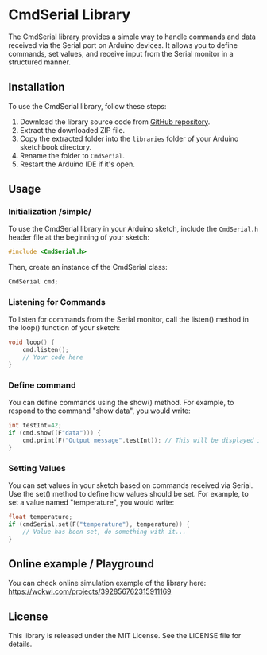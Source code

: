 # CmdSerial Library

The CmdSerial library provides a simple way to handle commands and data received via the Serial port on Arduino devices.
It allows you to define commands, set values, and receive input from the Serial monitor in a structured manner.

## Installation

To use the CmdSerial library, follow these steps:

1. Download the library source code from [GitHub repository](https://github.com/example/cmd-serial).
2. Extract the downloaded ZIP file.
3. Copy the extracted folder into the `libraries` folder of your Arduino sketchbook directory.
4. Rename the folder to `CmdSerial`.
5. Restart the Arduino IDE if it's open.

## Usage

### Initialization /simple/

To use the CmdSerial library in your Arduino sketch, include the `CmdSerial.h` header file at the beginning of your
sketch:

```cpp
#include <CmdSerial.h>
```

Then, create an instance of the CmdSerial class:

```cpp
CmdSerial cmd;
```

### Listening for Commands

To listen for commands from the Serial monitor, call the listen() method in the loop() function of your sketch:

```cpp
void loop() {
    cmd.listen();
    // Your code here
} 
```

### Define command

You can define commands using the show() method. For example, to respond to the command "show data", you would write:

```cpp
int testInt=42;
if (cmd.show((F"data"))) {
    cmd.print(F("Output message",testInt)); // This will be displayed in Serial monitor.
}
```

### Setting Values

You can set values in your sketch based on commands received via Serial. Use the set() method to define how values
should be set. For example, to set a value named "temperature", you would write:

```cpp
float temperature;
if (cmdSerial.set(F("temperature"), temperature)) {
    // Value has been set, do something with it...
}
```

## Online example / Playground

You can check online simulation example of the library here: \
https://wokwi.com/projects/392856762315911169

## License

This library is released under the MIT License. See the LICENSE file for details.